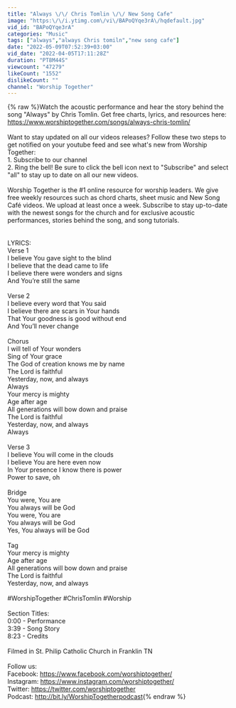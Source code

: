 ```yaml
---
title: "Always \/\/ Chris Tomlin \/\/ New Song Cafe"
image: "https:\/\/i.ytimg.com\/vi\/BAPoQYqe3rA\/hqdefault.jpg"
vid_id: "BAPoQYqe3rA"
categories: "Music"
tags: ["always","always Chris tomiln","new song cafe"]
date: "2022-05-09T07:52:39+03:00"
vid_date: "2022-04-05T17:11:28Z"
duration: "PT8M44S"
viewcount: "47279"
likeCount: "1552"
dislikeCount: ""
channel: "Worship Together"
---
```

{% raw %}Watch the acoustic performance and hear the story behind the song &quot;Always&quot; by Chris Tomlin. Get free charts, lyrics, and resources here: <a rel="nofollow" target="blank" href="https://www.worshiptogether.com/songs/always-chris-tomlin/">https://www.worshiptogether.com/songs/always-chris-tomlin/</a><br /> <br />Want to stay updated on all our videos releases? Follow these two steps to get notified on your youtube feed and see what's new from Worship Together:<br />1. Subscribe to our channel<br />2. Ring the bell! Be sure to click the bell icon next to &quot;Subscribe&quot; and select &quot;all&quot; to stay up to date on all our new videos.<br /><br />Worship Together is the #1 online resource for worship leaders. We give free weekly resources such as chord charts, sheet music and New Song Café videos. We upload at least once a week. Subscribe to stay up-to-date with the newest songs for the church and for exclusive acoustic performances, stories behind the song, and song tutorials.<br /><br /><br />LYRICS:<br />Verse 1<br />I believe You gave sight to the blind<br />I believe that the dead came to life<br />I believe there were wonders and signs<br />And You’re still the same  <br /><br />Verse 2<br />I believe every word that You said<br />I believe there are scars in Your hands<br />That Your goodness is good without end<br />And You’ll never change  <br /><br />Chorus<br />I will tell of Your wonders<br />Sing of Your grace<br />The God of creation knows me by name<br />The Lord is faithful<br />Yesterday, now, and always<br />Always<br />Your mercy is mighty<br />Age after age<br />All generations will bow down and praise<br />The Lord is faithful<br />Yesterday, now, and always<br />Always<br /><br />Verse 3<br />I believe You will come in the clouds<br />I believe You are here even now<br />In Your presence I know there is power<br />Power to save, oh  <br /><br />Bridge<br />You were, You are<br />You always will be God<br />You were, You are<br />You always will be God<br />Yes, You always will be God<br /><br />Tag<br />Your mercy is mighty<br />Age after age<br />All generations will bow down and praise<br />The Lord is faithful<br />Yesterday, now, and always<br /><br />#WorshipTogether #ChrisTomlin #Worship<br /><br />Section Titles:<br />0:00 - Performance<br />3:39 - Song Story<br />8:23 - Credits<br /><br />Filmed in St. Philip Catholic Church in Franklin TN <br /><br />Follow us:<br />Facebook: <a rel="nofollow" target="blank" href="https://www.facebook.com/worshiptogether/">https://www.facebook.com/worshiptogether/</a> <br />Instagram: <a rel="nofollow" target="blank" href="https://www.instagram.com/worshiptogether/">https://www.instagram.com/worshiptogether/</a><br />Twitter: <a rel="nofollow" target="blank" href="https://twitter.com/worshiptogether">https://twitter.com/worshiptogether</a><br />Podcast: <a rel="nofollow" target="blank" href="http://bit.ly/WorshipTogetherpodcast">http://bit.ly/WorshipTogetherpodcast</a>{% endraw %}
